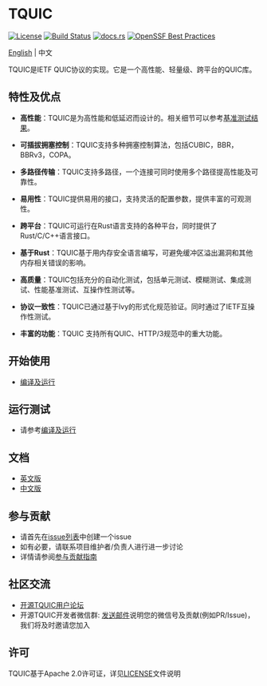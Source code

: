 # TQUIC

[![License](https://img.shields.io/badge/license-Apache%202.0-green)](https://github.com/Tencent/tquic/blob/develop/LICENSE)
[![Build Status](https://img.shields.io/github/actions/workflow/status/tencent/tquic/rust.yml)](https://github.com/Tencent/tquic/actions/workflows/rust.yml)
[![docs.rs](https://docs.rs/tquic/badge.svg)](https://docs.rs/tquic)
[![OpenSSF Best Practices](https://www.bestpractices.dev/projects/8010/badge)](https://www.bestpractices.dev/projects/8010)

[English](README.md) | 中文

TQUIC是IETF QUIC协议的实现。它是一个高性能、轻量级、跨平台的QUIC库。


## 特性及优点

* **高性能**：TQUIC是为高性能和低延迟而设计的。相关细节可以参考[基准测试结果](https://tquic.net/zh/docs/further_readings/benchmark)。

* **可插拔拥塞控制**：TQUIC支持多种拥塞控制算法，包括CUBIC，BBR，BBRv3，COPA。

* **多路径传输**：TQUIC支持多路径，一个连接可同时使用多个路径提高性能及可靠性。

* **易用性**：TQUIC提供易用的接口，支持灵活的配置参数，提供丰富的可观测性。

* **跨平台**：TQUIC可运行在Rust语言支持的各种平台，同时提供了Rust/C/C++语言接口。

* **基于Rust**：TQUIC基于用内存安全语言编写，可避免缓冲区溢出漏洞和其他内存相关错误的影响。

* **高质量**：TQUIC包括充分的自动化测试，包括单元测试、模糊测试、集成测试、性能基准测试、互操作性测试等。

* **协议一致性**：TQUIC已通过基于Ivy的形式化规范验证。同时通过了IETF互操作性测试。

* **丰富的功能**：TQUIC 支持所有QUIC、HTTP/3规范中的重大功能。


## 开始使用
- [编译及运行](https://tquic.net/zh/docs/getting_started/installation)


## 运行测试
- 请参考[编译及运行](https://tquic.net/zh/docs/getting_started/installation)


## 文档

- [英文版](https://tquic.net/docs/intro)
- [中文版](https://tquic.net/zh/docs/intro)


## 参与贡献

- 请首先在[issue列表](http://github.com/tencent/tquic/issues)中创建一个issue
- 如有必要，请联系项目维护者/负责人进行进一步讨论
- 详情请参阅[参与贡献指南](https://tquic.net/zh/docs/category/contributing/)


## 社区交流

- [开源TQUIC用户论坛](https://github.com/tencent/tquic/discussions)
- 开源TQUIC开发者微信群: [发送邮件](mailto:iyangsj@gmail.com)说明您的微信号及贡献(例如PR/Issue)，我们将及时邀请您加入


## 许可

TQUIC基于Apache 2.0许可证，详见[LICENSE](LICENSE)文件说明
